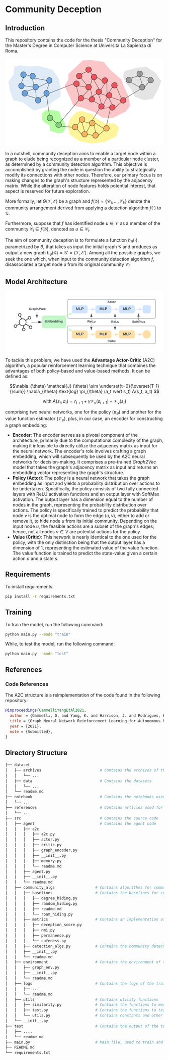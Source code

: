 # Community Deception

## Introduction

This repository contains the code for the thesis "Community Deception" for the Master's Degree in Computer Science at Università La Sapienza di Roma.


![Community Detection](images/community_detection.png)

In a nutshell, community deception aims to enable a target node within a graph to elude being recognized as a member of a particular node cluster, as determined by a community detection algorithm.
This objective is accomplished by granting the node in question the ability to strategically modify its connections with other nodes.
Therefore, our primary focus is on making changes to the graph's structure represented by the adjacency matrix. While the alteration of node features holds potential interest, that aspect is reserved for future exploration.

More formally, let $G (\mathcal{V}, \mathcal{E})$ be a graph and $f(\mathcal{G}) = \{\mathcal{C}_1,\ldots,\mathcal{C}_k\}$ denote the community arrangement derived from applying a detection algorithm $f(\cdot)$ to $\mathcal{G}$.

Furthermore, suppose that $f$ has identified node $u\in \mathcal{V}$ as a member of the community $\mathcal{C}_i \in f(\mathcal{G})$, denoted as $u \in \mathcal{C}_i$.

The aim of community deception is to formulate a function $h_{\theta}(\cdot)$, parametrized by $\theta$, that takes as input the initial graph $\mathcal{G}$ and produces as output a new graph $h_{\theta}(\mathcal{G}) = \mathcal{G'} = (\mathcal{V}, \mathcal{E'})$. Among all the possible graphs, we seek the one which, when input to the community detection algorithm $f$, disassociates a target node $u$ from its original community $\mathcal{C}_i$.

## Model Architecture

![Model Architecture](images/A2C_background.png)

To tackle this problem, we have used the **Advantage Actor-Critic** (A2C) algorithm, a popular reinforcement learning technique that combines the advantages of both policy-based and value-based methods. It can be defined as:

```math
\nabla_{\theta} \mathcal{J} (\theta)  \sim \underset{t=0}{\overset{T-1}{\sum}} \nabla_{\theta} \text{log} \pi_{\theta} (a_t \vert s_t) A(s_t, a_t) 
```
```math
\text{with } A(s_t, a_t) = r_{t+1} + \gamma \mathcal{V}_v(s_{t+1}) - \mathcal{V}_v (s_t)
```

comprising two neural networks, one for the policy ($\pi_{\theta}$) and another for the value function estimator ($\mathcal{V}_v$), plus, in our case, an encoder for constructing a graph embedding:

- **Encoder**: The encoder serves as a pivotal component of the architecture, primarily due to the computational complexity of the graph, making it infeasible to directly utilize the adjacency matrix as input for the neural network. The encoder's role involves crafting a graph embedding, which will subsequently be used by the A2C neural networks for decision-making. It comprises a pre-trained *Graph2Vec* model that takes the graph's adjacency matrix as input and returns an embedding vector representing the graph's structure.
- **Policy (Actor)**: The policy is a neural network that takes the graph embedding as input and yields a probability distribution over actions to be undertaken. Specifically, the policy consists of two fully connected layers with ReLU activation functions and an output layer with SoftMax activation. The output layer has a dimension equal to the number of nodes in the graph, representing the probability distribution over actions. The policy is specifically trained to predict the probability that node $v$ is the optimal node to form the edge $(u, v)$, either to add or remove it, to hide node $u$ from its initial community. Depending on the input node $u$, the feasible actions are a subset of the graph's edges; hence, not all nodes $v \in V$ are potential actions for the policy.
- **Value (Critic)**: This network is nearly identical to the one used for the policy, with the only distinction being that the output layer has a dimension of $1$, representing the estimated value of the value function. The value function is trained to predict the state-value given a certain action $a$ and a state $s$.

## Requirements

To install requirements:

```bash
pip install -r requirements.txt
```

## Training

To train the model, run the following command:

```bash
python main.py --mode "train"
```

While, to test the model, run the following command:

```bash
python main.py --mode "test"
```

## References


### Code References

The A2C structure is a reimplementation of the code found in the following repository:

```bibtex
@inproceedings{GammelliYangEtAl2021,
  author = {Gammelli, D. and Yang, K. and Harrison, J. and Rodrigues, F. and Pereira, F. C. and Pavone, M.},
  title = {Graph Neural Network Reinforcement Learning for Autonomous Mobility-on-Demand Systems},
  year = {2021},
  note = {Submitted},
}
```

## Directory Structure

```bash
├── dataset
│   ├── archives                          # Contains the archives of the datasets   
│   │   └── ...
│   ├── data                              # Contains the datasets
│   │   └── ...
│   └── readme.md
├── notebook                              # Contains the notebooks used for the analysis
│   └── ...
├── references                            # Contains articles used for the thesis
│   └── ...
├── src                                   # Contains the source code
│   ├── agent                             # Contains the agent code
│   │   ├── a2c
│   │   │   ├── a2c.py
│   │   │   ├── actor.py
│   │   │   ├── critic.py
│   │   │   ├── graph_encoder.py
│   │   │   ├── __init__.py
│   │   │   ├── memory.py
│   │   │   └── readme.md
│   │   ├── agent.py
│   │   ├── __init__.py
│   │   └── readme.md
│   ├── community_algs                  # Contains algorithms for community analysis
│   │   ├── baselines                   # Contains the baselines for community deception
│   │   │   ├── degree_hiding.py
│   │   │   ├── random_hiding.py
│   │   │   ├── readme.md
│   │   │   └── roam_hiding.py
│   │   ├── metrics                     # Contains an implementation of the metrics used for the evaluation
│   │   │   ├── deception_score.py
│   │   │   ├── nmi.py
│   │   │   ├── permanence.py
│   │   │   └── safeness.py
│   │   ├── detection_algs.py           # Contains the community detection algorithms
│   │   ├── __init__.py
│   │   └── readme.md
│   ├── environment                     # Contains the environment of the agent
│   │   ├── graph_env.py
│   │   ├── __init__.py
│   │   └── readme.md
│   ├── logs                            # Contains the logs of the training
│   │   ├── ...
│   │   └── readme.md
│   ├── utils                           # Contains utility functions
│   │   ├── similarity.py               # Contains the functions to measure the similarity
│   │   ├── test.py                     # Contains the functions to test the model
│   │   └── utils.py                    # Contains constants and other utility functions
│   └── __init__.py
├── test                                # Contains the output of the test                    
│   ├── ....
│   └── readme.md
├── main.py                             # Main file, used to train and test the model                 
├── README.md
└── requirements.txt
```
